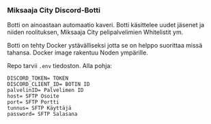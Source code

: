 ### Miksaaja City Discord-Botti

Botti on ainoastaan automaatio kaveri. Botti käsittelee uudet jäsenet ja niiden roolituksen, Miksaaja City pelipalvelimien Whitelistit ym.   

Botti on tehty Docker ystävälliseksi jotta se on helppo suorittaa missä tahansa. 
Docker image rakentuu Noden ympärille. 

Repo tarvii ```.env``` tiedoston.
Alla pohja:
```env
DISCORD_TOKEN= TOKEN
DISCORD_CLIENT_ID= BOTIN ID
palvelinID= Palvelimen ID
host= SFTP Osoite
port= SFTP Portti
tunnus= SFTP Käyttäjä
password= SFTP Salasana
```
